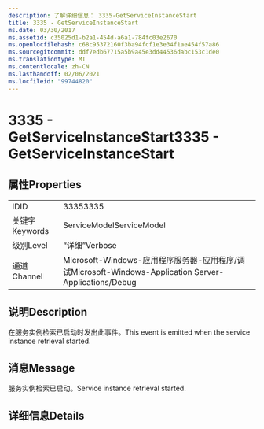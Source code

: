```yaml
---
description: 了解详细信息： 3335-GetServiceInstanceStart
title: 3335 - GetServiceInstanceStart
ms.date: 03/30/2017
ms.assetid: c35025d1-b2a1-454d-a6a1-784fc03e2670
ms.openlocfilehash: c68c95372160f3ba94fcf1e3e34f1ae454f57a86
ms.sourcegitcommit: ddf7edb67715a5b9a45e3dd44536dabc153c1de0
ms.translationtype: MT
ms.contentlocale: zh-CN
ms.lasthandoff: 02/06/2021
ms.locfileid: "99744820"
---
```

# <a name="3335---getserviceinstancestart"></a><span data-ttu-id="35353-103">3335 - GetServiceInstanceStart</span><span class="sxs-lookup"><span data-stu-id="35353-103">3335 - GetServiceInstanceStart</span></span>

## <a name="properties"></a><span data-ttu-id="35353-104">属性</span><span class="sxs-lookup"><span data-stu-id="35353-104">Properties</span></span>  
  
|||  
|-|-|  
|<span data-ttu-id="35353-105">ID</span><span class="sxs-lookup"><span data-stu-id="35353-105">ID</span></span>|<span data-ttu-id="35353-106">3335</span><span class="sxs-lookup"><span data-stu-id="35353-106">3335</span></span>|  
|<span data-ttu-id="35353-107">关键字</span><span class="sxs-lookup"><span data-stu-id="35353-107">Keywords</span></span>|<span data-ttu-id="35353-108">ServiceModel</span><span class="sxs-lookup"><span data-stu-id="35353-108">ServiceModel</span></span>|  
|<span data-ttu-id="35353-109">级别</span><span class="sxs-lookup"><span data-stu-id="35353-109">Level</span></span>|<span data-ttu-id="35353-110">“详细”</span><span class="sxs-lookup"><span data-stu-id="35353-110">Verbose</span></span>|  
|<span data-ttu-id="35353-111">通道</span><span class="sxs-lookup"><span data-stu-id="35353-111">Channel</span></span>|<span data-ttu-id="35353-112">Microsoft-Windows-应用程序服务器-应用程序/调试</span><span class="sxs-lookup"><span data-stu-id="35353-112">Microsoft-Windows-Application Server-Applications/Debug</span></span>|  
  
## <a name="description"></a><span data-ttu-id="35353-113">说明</span><span class="sxs-lookup"><span data-stu-id="35353-113">Description</span></span>  

 <span data-ttu-id="35353-114">在服务实例检索已启动时发出此事件。</span><span class="sxs-lookup"><span data-stu-id="35353-114">This event is emitted when the service instance retrieval started.</span></span>  
  
## <a name="message"></a><span data-ttu-id="35353-115">消息</span><span class="sxs-lookup"><span data-stu-id="35353-115">Message</span></span>  

 <span data-ttu-id="35353-116">服务实例检索已启动。</span><span class="sxs-lookup"><span data-stu-id="35353-116">Service instance retrieval started.</span></span>  
  
## <a name="details"></a><span data-ttu-id="35353-117">详细信息</span><span class="sxs-lookup"><span data-stu-id="35353-117">Details</span></span>
